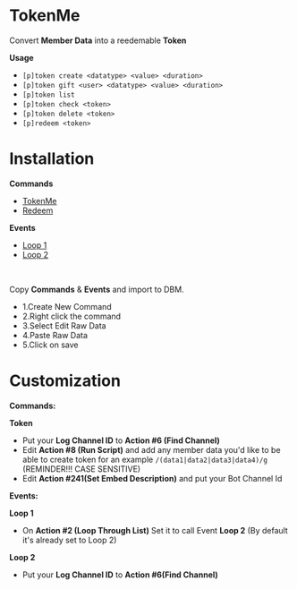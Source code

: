 # TokenMe

Convert <b>Member Data</b> into a reedemable <b>Token</b>

<b>Usage</b>
* `[p]token create <datatype> <value> <duration>`
* `[p]token gift <user> <datatype> <value> <duration>`
* `[p]token list`
* `[p]token check <token>`
* `[p]token delete <token>`
* `[p]redeem <token>`

# Installation

<b>Commands</b>

* [TokenMe](https://raw.githubusercontent.com/Gr3nDy/DBM-RawData/master/Package/tokenme/Commands/tokenme.json)
* [Redeem](https://raw.githubusercontent.com/Gr3nDy/DBM-RawData/master/Package/tokenme/Commands/redeem.json)

<b>Events</b>

* [Loop 1](https://raw.githubusercontent.com/Gr3nDy/DBM-RawData/master/Package/tokenme/Events/Loop%201.json)
* [Loop 2](https://raw.githubusercontent.com/Gr3nDy/DBM-RawData/master/Package/tokenme/Events/Loop%202.json)
<br>

Copy <b>Commands</b> & <b>Events</b> and import to
DBM.
* 1.Create New Command
* 2.Right click the command
* 3.Select Edit Raw Data
* 4.Paste Raw Data
* 5.Click on save

# Customization

<b>Commands:</b>

<b>Token</b>
* Put your <b>Log Channel ID</b> to <strong>Action #6 (Find Channel)</strong> 
* Edit <strong>Action #8 (Run Script)</strong>  and add any member data you'd like to be able to create token for an example `/(data1|data2|data3|data4)/g` (REMINDER!!! CASE SENSITIVE)
* Edit <strong>Action #241(Set Embed Description)</strong> and put your Bot Channel Id

<b>Events:</b>

<b>Loop 1</b>
* On <strong>Action #2 (Loop Through List)</strong> Set it to call Event <b>Loop 2</b> (By default it's already set to Loop 2)

<b>Loop 2</b>
* Put your <b>Log Channel ID</b> to <strong>Action #6(Find Channel)</strong>
